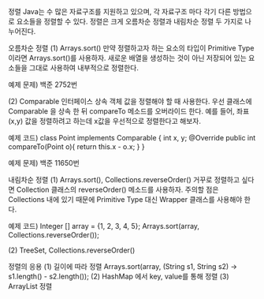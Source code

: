 정렬
    Java는 수 많은 자료구조를 지원하고 있으며, 각 자료구조 마다 각기 다른 방법으로 요소들을 정렬할 수 있다. 
    정렬은 크게 오름차순 정렬과 내림차순 정렬 두 가지로 나누어진다. 

오름차순 정렬
(1) Arrays.sort()
    만약 정렬하고자 하는 요소의 타입이 Primitive Type 이라면 Arrays.sort()를 사용하자. 
    새로운 배열을 생성하는 것이 아닌 저장되어 있는 요소들을 그대로 사용하여 내부적으로 정렬한다. 

예제 문제) 백준 2752번 

(2) Comparable 인터페이스 상속
    객체 값을 정렬해야 할 때 사용한다. 우선 클래스에 Comparable<Object> 을 상속 한 뒤 compareTo 메소드를 오버라이드 한다.
    예를 들어, 좌표 (x,y) 값을 정렬하려고 하는데 x값을 우선적으로 정렬한다고 해보자.

예제 코드)
    class Point implements Comparable<Point> {
        int x, y;
        @Override
        public int compareTo(Point o){
            return this.x - o.x;
        }
    }

예제 문제) 백준 11650번 

내림차순 정렬
(1) Arrays.sort(), Collections.reverseOrder()
    거꾸로 정렬하고 싶다면 Collection 클래스의 reverseOrder() 메소드를 사용하자. 
    주의할 점은 Collections 내에 있기 때문에 Primitive Type 대신 Wrapper 클래스를 사용해야 한다.

예제 코드)
    Integer [] array = {1, 2, 3, 4, 5};
    Arrays.sort(array, Collections.reverseOrder());

(2) TreeSet, Collections.reverseOrder()

정렬의 응용
(1) 길이에 따라 정렬
    Arrays.sort(array, (String s1, String s2) -> s1.length() - s2.length());
(2) HashMap 에서 key, value를 통해 정렬
(3) ArrayList 정렬 